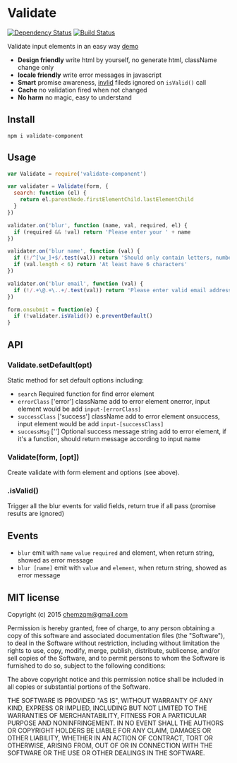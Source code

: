 # Validate

[![Dependency Status](https://david-dm.org/chemzqm/validate.svg)](https://david-dm.org/chemzqm/validate)
[![Build Status](https://secure.travis-ci.org/chemzqm/validate.svg)](http://travis-ci.org/chemzqm/validate)

Validate input elements in an easy way [demo](http://chemzqm.github.io/validate/)

* **Design friendly** write html by yourself, no generate html, className change only
* **locale friendly** write error messages in javascript
* **Smart** promise awareness, [invlid](https://github.com/chemzqm/invalid) fileds ignored on `isValid()` call
* **Cache** no validation fired when not changed
* **No harm** no magic, easy to understand

## Install

    npm i validate-component

## Usage

``` js
var Validate = require('validate-component')

var validater = Validate(form, {
  search: function (el) {
    return el.parentNode.firstElementChild.lastElementChild
  }
})

validater.on('blur', function (name, val, required, el) {
  if (required && !val) return 'Please enter your ' + name
})

validater.on('blur name', function (val) {
  if (!/^[\w_]+$/.test(val)) return 'Should only contain letters, numbers and _'
  if (val.length < 6) return 'At least have 6 characters'
})

validater.on('blur email', function (val) {
  if (!/.+\@.+\..+/.test(val)) return 'Please enter valid email address'
})

form.onsubmit = function(e) {
  if (!validater.isValid()) e.preventDefault()
}
```

## API

### Validate.setDefault(opt)

Static method for set default options including:

* `search` Required function for find error element
* `errorClass` ['error'] className add to error element onerror, input element would be add `input-[errorClass]`
* `successClass` ['success'] className add to error element onsuccess, input element would be add `input-[successClass]`
* `successMsg` [''] Optional success message string add to error element, if it's a function, should return message according to input name

### Validate(form, [opt])

Create validate with form element and options (see above).

### .isValid()

Trigger all the blur events for valid fields, return true if all pass (promise results are ignored)

## Events

* `blur` emit with `name` `value` `required` and element, when return string, showed as error message
* `blur [name]` emit with `value` and `element`, when return string, showed as error message

## MIT license
Copyright (c) 2015 chemzqm@gmail.com

Permission is hereby granted, free of charge, to any person obtaining a copy of this software and associated documentation files (the "Software"), to deal in the Software without restriction, including without limitation the rights to use, copy, modify, merge, publish, distribute, sublicense, and/or sell copies of the Software, and to permit persons to whom the Software is furnished to do so, subject to the following conditions:

The above copyright notice and this permission notice shall be included in all copies or substantial portions of the Software.

THE SOFTWARE IS PROVIDED "AS IS", WITHOUT WARRANTY OF ANY KIND, EXPRESS OR IMPLIED, INCLUDING BUT NOT LIMITED TO THE WARRANTIES OF MERCHANTABILITY, FITNESS FOR A PARTICULAR PURPOSE AND NONINFRINGEMENT. IN NO EVENT SHALL THE AUTHORS OR COPYRIGHT HOLDERS BE LIABLE FOR ANY CLAIM, DAMAGES OR OTHER LIABILITY, WHETHER IN AN ACTION OF CONTRACT, TORT OR OTHERWISE, ARISING FROM, OUT OF OR IN CONNECTION WITH THE SOFTWARE OR THE USE OR OTHER DEALINGS IN THE SOFTWARE.
